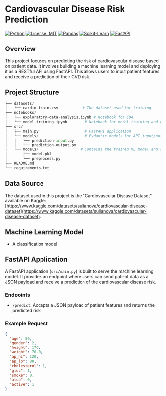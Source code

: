 # **Cardiovascular Disease Risk Prediction**

[![Python](https://img.shields.io/badge/python-3.7+-blue.svg)](https://www.python.org/downloads/)
[![License: MIT](https://img.shields.io/badge/License-MIT-yellow.svg)](https://opensource.org/licenses/MIT)
[![Pandas](https://img.shields.io/badge/pandas-%23150458.svg?style=for-the-badge&logo=pandas&logoColor=white)](https://pandas.pydata.org/)
[![Scikit-Learn](https://img.shields.io/badge/scikit--learn-%23F7931E.svg?style=for-the-badge&logo=scikit-learn&logoColor=white)](https://scikit-learn.org/)
[![FastAPI](https://img.shields.io/badge/FastAPI-0055D1?style=for-the-badge&logo=fastapi)](https://fastapi.tiangolo.com/)

## **Overview**

This project focuses on predicting the risk of cardiovascular disease based on patient data. It involves building a machine learning model and deploying it as a RESTful API using FastAPI. This allows users to input patient features and receive a prediction of their CVD risk.

## **Project Structure**

```python
├── datasets/
│   └── cardio-train.csv           # The dataset used for training
├── notebooks/
│   └── exploratory-data-analysis.ipynb # Notebook for EDA
│   └── model-training.ipynb        # Notebook for model training and evaluation
├── src/
│   ├── main.py                     # FastAPI application
│   └── models/                     # Pydantic models for API input/output
│   │   └── prediction-input.py
│   │   └── prediction-output.py
│   └── models/                   # Contains the trained ML model and related utilities
│       ├── model.pkl
│       └── preprocess.py
├── README.md
└── requirements.txt
```

## **Data Source**

The dataset used in this project is the "Cardiovascular Disease Dataset" available on Kaggle: [https://www.kaggle.com/datasets/sulianova/cardiovascular-disease-dataset](https://www.kaggle.com/datasets/sulianova/cardiovascular-disease-dataset).

## **Machine Learning Model**

- A classification model

## FastAPI Application

A FastAPI application (`src/main.py`) is built to serve the machine learning model. It provides an endpoint where users can send patient data as a JSON payload and receive a prediction of the cardiovascular disease risk.

### Endpoints

-   `/predict`: Accepts a JSON payload of patient features and returns the predicted risk.

### Example Request

```json
{
  "age": 50,
  "gender": 2,
  "height": 170,
  "weight": 70.0,
  "ap_hi": 120,
  "ap_lo": 80,
  "cholesterol": 1,
  "gluc": 1,
  "smoke": 0,
  "alco": 0,
  "active": 1
}

